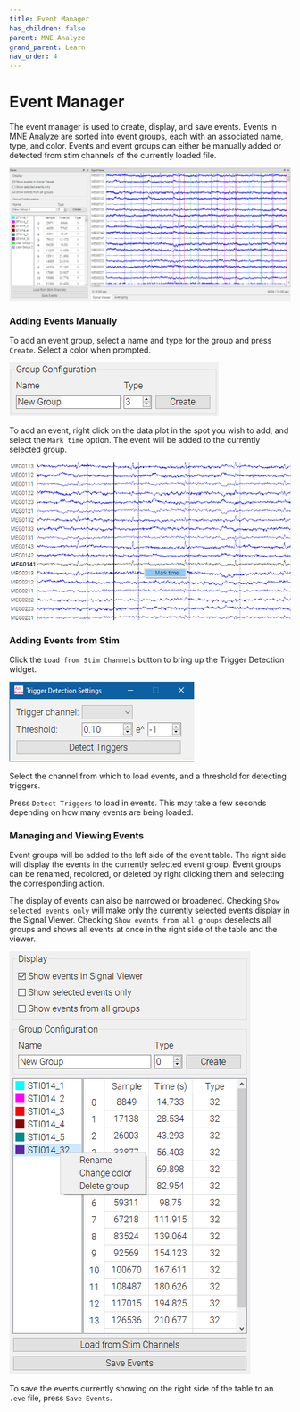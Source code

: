 ```yaml
---
title: Event Manager
has_children: false
parent: MNE Analyze
grand_parent: Learn
nav_order: 4
---
```

# Event Manager

The event manager is used to create, display, and save events. Events in MNE Analyze are sorted into event groups, each with an associated name, type, and color. Events and event groups can either be manually added or detected from stim channels of the currently loaded file.

![](../../images/analyze/mne_an_annotationmanager_2.png)

### Adding Events Manually

To add an event group, select a name and type for the group and press `Create`. Select a color when prompted.

![](../../images/analyze/mne_an_annotationmanager_4.png)

To add an event, right click on the data plot in the spot you wish to add, and select the `Mark time` option. The event will be added to the currently selected group.

![](../../images/analyze/mne_an_annotationmanager_3.png)

### Adding Events from Stim

Click the `Load from Stim Channels` button to bring up the Trigger Detection widget.

![](../../images/analyze/mne_an_annotationmanager_5.png)

Select the channel from which to load events, and a threshold for detecting triggers.

Press `Detect Triggers` to load in events. This may take a few seconds depending on how many events are being loaded.

### Managing and Viewing Events

Event groups will be added to the left side of the event table. The right side will display the events in the currently selected event group. Event groups can be renamed, recolored, or deleted by right clicking them and selecting the corresponding action.

The display of events can also be narrowed or broadened. Checking `Show selected events only` will make only the currently selected events display in the Signal Viewer. Checking `Show events from all groups` deselects all groups and shows all events at once in the right side of the table and the viewer.

![](../../images/analyze/mne_an_annotationmanager_6.png)

To save the events currently showing on the right side of the table to an `.eve` file, press `Save Events`.
